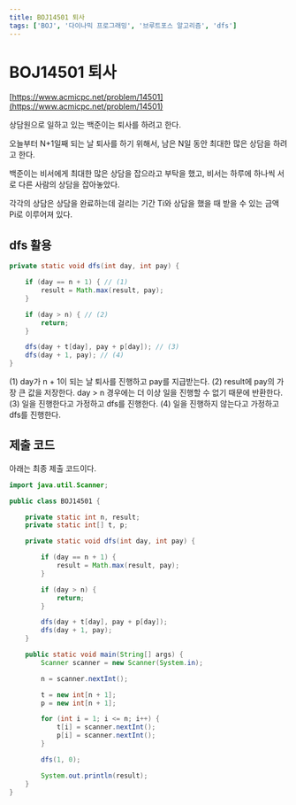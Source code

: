```yaml
---
title: BOJ14501 퇴사
tags: ['BOJ', '다이나믹 프로그래밍', '브루트포스 알고리즘', 'dfs']
---
```


# BOJ14501 퇴사

[https://www.acmicpc.net/problem/14501](https://www.acmicpc.net/problem/14501)

상담원으로 일하고 있는 백준이는 퇴사를 하려고 한다.

오늘부터 N+1일째 되는 날 퇴사를 하기 위해서, 남은 N일 동안 최대한 많은 상담을 하려고 한다.

백준이는 비서에게 최대한 많은 상담을 잡으라고 부탁을 했고, 비서는 하루에 하나씩 서로 다른 사람의 상담을 잡아놓았다.

각각의 상담은 상담을 완료하는데 걸리는 기간 Ti와 상담을 했을 때 받을 수 있는 금액 Pi로 이루어져 있다.

## dfs 활용

```java
private static void dfs(int day, int pay) {

    if (day == n + 1) { // (1)
        result = Math.max(result, pay);
    }

    if (day > n) { // (2)
        return;
    }

    dfs(day + t[day], pay + p[day]); // (3)
    dfs(day + 1, pay); // (4)
}
```

(1) day가 n + 1이 되는 날 퇴사를 진행하고 pay를 지급받는다.
(2) result에 pay의 가장 큰 값을 저장한다. day > n 경우에는 더 이상 일을 진행할 수 없기 때문에 반환한다.
(3) 일을 진행한다고 가정하고 dfs를 진행한다.
(4) 일을 진행하지 않는다고 가정하고 dfs를 진행한다.

## 제출 코드

아래는 최종 제출 코드이다.

```java
import java.util.Scanner;

public class BOJ14501 {

    private static int n, result;
    private static int[] t, p;

    private static void dfs(int day, int pay) {

        if (day == n + 1) {
            result = Math.max(result, pay);
        }

        if (day > n) {
            return;
        }

        dfs(day + t[day], pay + p[day]);
        dfs(day + 1, pay);
    }

    public static void main(String[] args) {
        Scanner scanner = new Scanner(System.in);

        n = scanner.nextInt();

        t = new int[n + 1];
        p = new int[n + 1];

        for (int i = 1; i <= n; i++) {
            t[i] = scanner.nextInt();
            p[i] = scanner.nextInt();
        }

        dfs(1, 0);

        System.out.println(result);
    }
}
```

<TagLinks />
